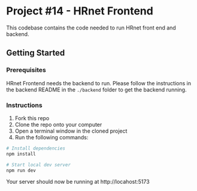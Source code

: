 # Project #14 - HRnet Frontend

This codebase contains the code needed to run HRnet front end and backend.

## Getting Started

### Prerequisites

HRnet Frontend needs the backend to run. Please follow the instructions in the backend README in the `./backend` folder
to get the backend running.

### Instructions

1. Fork this repo
2. Clone the repo onto your computer
3. Open a terminal window in the cloned project
4. Run the following commands:

```bash
# Install dependencies
npm install

# Start local dev server
npm run dev
```

Your server should now be running at http://locahost:5173
